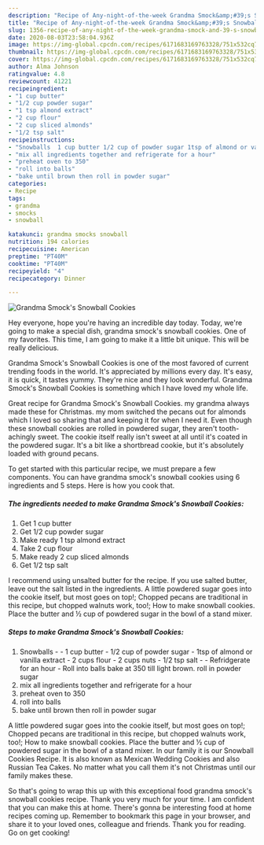 ```yaml
---
description: "Recipe of Any-night-of-the-week Grandma Smock&amp;#39;s Snowball Cookies"
title: "Recipe of Any-night-of-the-week Grandma Smock&amp;#39;s Snowball Cookies"
slug: 1356-recipe-of-any-night-of-the-week-grandma-smock-and-39-s-snowball-cookies
date: 2020-08-03T23:58:04.936Z
image: https://img-global.cpcdn.com/recipes/6171683169763328/751x532cq70/grandma-smocks-snowball-cookies-recipe-main-photo.jpg
thumbnail: https://img-global.cpcdn.com/recipes/6171683169763328/751x532cq70/grandma-smocks-snowball-cookies-recipe-main-photo.jpg
cover: https://img-global.cpcdn.com/recipes/6171683169763328/751x532cq70/grandma-smocks-snowball-cookies-recipe-main-photo.jpg
author: Alma Johnson
ratingvalue: 4.8
reviewcount: 41221
recipeingredient:
- "1 cup butter"
- "1/2 cup powder sugar"
- "1 tsp almond extract"
- "2 cup flour"
- "2 cup sliced almonds"
- "1/2 tsp salt"
recipeinstructions:
- "Snowballs  1 cup butter 1/2 cup of powder sugar 1tsp of almond or vanilla extract 2 cups flour 2 cups nuts 1/2 tsp salt  Refridgerate for an hour Roll into balls bake at 350 till light brown. roll in powder sugar"
- "mix all ingredients together and refrigerate for a hour"
- "preheat oven to 350"
- "roll into balls"
- "bake until brown then roll in powder sugar"
categories:
- Recipe
tags:
- grandma
- smocks
- snowball

katakunci: grandma smocks snowball 
nutrition: 194 calories
recipecuisine: American
preptime: "PT40M"
cooktime: "PT40M"
recipeyield: "4"
recipecategory: Dinner

---
```



![Grandma Smock&#39;s Snowball Cookies](https://img-global.cpcdn.com/recipes/6171683169763328/751x532cq70/grandma-smocks-snowball-cookies-recipe-main-photo.jpg)

Hey everyone, hope you're having an incredible day today. Today, we're going to make a special dish, grandma smock&#39;s snowball cookies. One of my favorites. This time, I am going to make it a little bit unique. This will be really delicious.

Grandma Smock&#39;s Snowball Cookies is one of the most favored of current trending foods in the world. It's appreciated by millions every day. It's easy, it is quick, it tastes yummy. They're nice and they look wonderful. Grandma Smock&#39;s Snowball Cookies is something which I have loved my whole life.

Great recipe for Grandma Smock&#39;s Snowball Cookies. my grandma always made these for Christmas. my mom switched the pecans out for almonds which I loved so sharing that and keeping it for when I need it. Even though these snowball cookies are rolled in powdered sugar, they aren&#39;t tooth-achingly sweet. The cookie itself really isn&#39;t sweet at all until it&#39;s coated in the powdered sugar. It&#39;s a bit like a shortbread cookie, but it&#39;s absolutely loaded with ground pecans.


To get started with this particular recipe, we must prepare a few components. You can have grandma smock&#39;s snowball cookies using 6 ingredients and 5 steps. Here is how you cook that.

<!--inarticleads1-->

##### The ingredients needed to make Grandma Smock&#39;s Snowball Cookies:

1. Get 1 cup butter
1. Get 1/2 cup powder sugar
1. Make ready 1 tsp almond extract
1. Take 2 cup flour
1. Make ready 2 cup sliced almonds
1. Get 1/2 tsp salt


I recommend using unsalted butter for the recipe. If you use salted butter, leave out the salt listed in the ingredients. A little powdered sugar goes into the cookie itself, but most goes on top!; Chopped pecans are traditional in this recipe, but chopped walnuts work, too!; How to make snowball cookies. Place the butter and ½ cup of powdered sugar in the bowl of a stand mixer. 

<!--inarticleads2-->

##### Steps to make Grandma Smock&#39;s Snowball Cookies:

1. Snowballs -  - 1 cup butter - 1/2 cup of powder sugar - 1tsp of almond or vanilla extract - 2 cups flour - 2 cups nuts - 1/2 tsp salt -  - Refridgerate for an hour - Roll into balls bake at 350 till light brown. roll in powder sugar
1. mix all ingredients together and refrigerate for a hour
1. preheat oven to 350
1. roll into balls
1. bake until brown then roll in powder sugar


A little powdered sugar goes into the cookie itself, but most goes on top!; Chopped pecans are traditional in this recipe, but chopped walnuts work, too!; How to make snowball cookies. Place the butter and ½ cup of powdered sugar in the bowl of a stand mixer. In our family it is our Snowball Cookies Recipe. It is also known as Mexican Wedding Cookies and also Russian Tea Cakes. No matter what you call them it&#39;s not Christmas until our family makes these. 

So that's going to wrap this up with this exceptional food grandma smock&#39;s snowball cookies recipe. Thank you very much for your time. I am confident that you can make this at home. There's gonna be interesting food at home recipes coming up. Remember to bookmark this page in your browser, and share it to your loved ones, colleague and friends. Thank you for reading. Go on get cooking!
